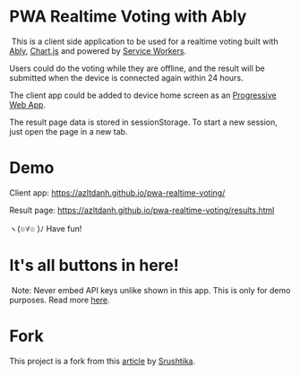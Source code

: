 
# PWA Realtime Voting with Ably
​
This is a client side application to be used for a realtime voting built with [Ably](https://www.ably.io/), [Chart.js](https://www.chartjs.org/) and powered by [Service Workers](https://codelabs.developers.google.com/codelabs/your-first-pwapp/). 

Users could do the voting while they are offline, and the result will be submitted when the device is connected again within 24 hours.

The client app could be added to device home screen as an [Progressive Web App](https://developers.google.com/web/progressive-web-apps/).

The result page data is stored in sessionStorage. To start a new session, just open the page in a new tab.

# Demo

Client app: https://azltdanh.github.io/pwa-realtime-voting/

Result page: https://azltdanh.github.io/pwa-realtime-voting/results.html
​

ヽ(๏∀๏ )ﾉ  Have fun!
​
​
# It's all buttons in here!
​
Note: Never embed API keys unlike shown in this app. This is only for demo purposes. Read more [here](https://www.ably.io/documentation/general/authentication#selecting-auth).

# Fork
This project is a fork from this [article](https://hackernoon.com/build-a-realtime-voting-app-in-less-than-10-min-336ec364b5da) by [Srushtika](Srushtika).